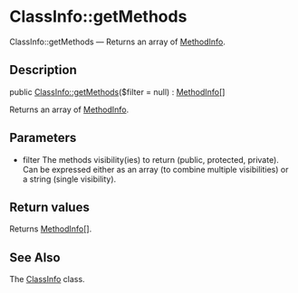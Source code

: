 ClassInfo::getMethods
================

ClassInfo::getMethods — Returns an array of [MethodInfo](https://github.com/lingtalfi/DocTools/blob/master/doc/api/DocTools/Info/MethodInfo.md).

Description
---------------


public [ClassInfo::getMethods](https://github.com/lingtalfi/DocTools/blob/master/doc/api/DocTools/Info/ClassInfo/getMethods.md)($filter = null) : [MethodInfo[]](https://github.com/lingtalfi/DocTools/blob/master/doc/api/DocTools/Info/MethodInfo.md)




Returns an array of [MethodInfo](https://github.com/lingtalfi/DocTools/blob/master/doc/api/DocTools/Info/MethodInfo.md).




Parameters
--------------


- filter
    The methods visibility(ies) to return (public, protected, private).
Can be expressed either as an array (to combine multiple visibilities) or a string (single visibility).


Return values
----------------

Returns [MethodInfo[]](https://github.com/lingtalfi/DocTools/blob/master/doc/api/DocTools/Info/MethodInfo.md).









See Also
-----------

The [ClassInfo](https://github.com/lingtalfi/DocTools/blob/master/doc/api/DocTools/Info/ClassInfo.md) class.
